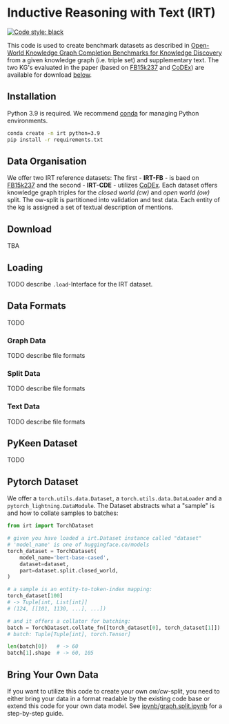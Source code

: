 # Inductive Reasoning with Text (IRT)

[![Code style: black](https://img.shields.io/badge/code%20style-black-000000.svg)](https://github.com/psf/black)

This code is used to create benchmark datasets as described in
[Open-World Knowledge Graph Completion Benchmarks for Knowledge
Discovery](#) from a given knowledge graph (i.e. triple set) and
supplementary text. The two KG's evaluated in the paper (based on
[FB15k237](https://www.microsoft.com/en-us/download/details.aspx?id=52312)
and [CoDEx](https://github.com/tsafavi/codex)) are available for
download [below](#Download).


## Installation

Python 3.9 is required. We recommend [conda](https://docs.conda.io/en/latest/miniconda.html) for managing Python environments.


``` bash
conda create -n irt python=3.9
pip install -r requirements.txt
```


## Data Organisation

We offer two IRT reference datasets: The first - **IRT-FB** - is
baed on
[FB15k237](https://www.microsoft.com/en-us/download/details.aspx?id=52312)
and the second - **IRT-CDE** - utilizes
[CoDEx](https://github.com/tsafavi/codex). Each dataset offers
knowledge graph triples for the *closed world (cw)* and *open world
(ow)* split. The ow-split is partitioned into validation and test
data. Each entity of the kg is assigned a set of textual description
of mentions.


## Download

TBA


## Loading

TODO describe `.load`-Interface for the IRT dataset.


## Data Formats

TODO

### Graph Data

TODO describe file formats


### Split Data

TODO describe file formats


### Text Data

TODO describe file formats


## PyKeen Dataset

TODO


## Pytorch Dataset

We offer a `torch.utils.data.Dataset`, a `torch.utils.data.DataLoader`
and a `pytorch_lightning.DataModule`. The Dataset abstracts what a
"sample" is and how to collate samples to batches:


``` python
from irt import TorchDataset

# given you have loaded a irt.Dataset instance called "dataset"
# 'model_name' is one of huggingface.co/models
torch_dataset = TorchDataset(
    model_name='bert-base-cased',
    dataset=dataset,
    part=dataset.split.closed_world,
)

# a sample is an entity-to-token-index mapping:
torch_dataset[100]
# -> Tuple[int, List[int]]
# (124, [[101, 1130, ...], ...])

# and it offers a collator for batching:
batch = TorchDataset.collate_fn([torch_dataset[0], torch_dataset[1]])
# batch: Tuple[Tuple[int], torch.Tensor]

len(batch[0])   # -> 60
batch[1].shape  # -> 60, 105
```





## Bring Your Own Data

If you want to utilize this code to create your own *ow/cw*-split, you
need to either bring your data in a format readable by the existing
code base or extend this code for your own data model. See
[ipynb/graph.split.ipynb](#) for a step-by-step guide.
